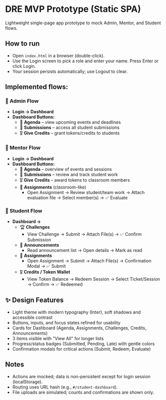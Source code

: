 # DRE MVP Prototype (Static SPA)

Lightweight single-page app prototype to mock Admin, Mentor, and Student flows.

## How to run
- Open `index.html` in a browser (double-click).
- Use the Login screen to pick a role and enter your name. Press Enter or click Login.
- Your session persists automatically; use Logout to clear.

## Implemented flows:

### 🔹 Admin Flow
- **Login → Dashboard**
- **Dashboard Buttons:**
  - 📅 **Agenda** – view upcoming events and deadlines
  - 📂 **Submissions** – access all student submissions  
  - 🎖️ **Give Credits** – grant tokens/credits to students

### 🔹 Mentor Flow
- **Login → Dashboard**
- **Dashboard Buttons:**
  - 📅 **Agenda** – overview of events and sessions
  - 📂 **Submissions** – review and track student work
  - 🎖️ **Give Credits** – award tokens to classroom members
  - 📘 **Assignments** (classroom-like)
    - Open Assignment → Review student/team work → Attach evaluation file → Select member(s) → ✅ Evaluate

### 🔹 Student Flow
- **Dashboard →**
  - 🏆 **Challenges**
    - View Challenge → Submit → Attach File(s) → ✅ Confirm Submission
  - 📢 **Announcements**
    - Read announcement list → Open details → Mark as read
  - 📘 **Assignments**
    - Open Assignment → Submit → Attach File(s) → Confirmation Modal → ✅ Submit
  - 🎖️ **Credits / Token Wallet**
    - View Token Balance → Redeem Session → Select Ticket/Session → Confirm → ✅ Redeemed

## ✨ Design Features
- Light theme with modern typography (Inter), soft shadows and accessible contrast
- Buttons, inputs, and focus states refined for usability
- Cards for Dashboard (Agenda, Assignments, Challenges, Credits, Announcements)
- 3 items visible with "View All" for longer lists
- Progress/status badges (Submitted, Pending, Late) with gentle colors
- Confirmation modals for critical actions (Submit, Redeem, Evaluate)

## Notes
- Actions are mocked; data is non-persistent except for login session (localStorage).
- Routing uses URL hash (e.g., `#/student-dashboard`).
- File uploads are simulated; counts and confirmations are shown only.